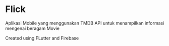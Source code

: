 # Flick
Aplikasi Mobile yang menggunakan TMDB API untuk menampilkan informasi mengenai beragam Movie

Created using FLutter and Firebase
